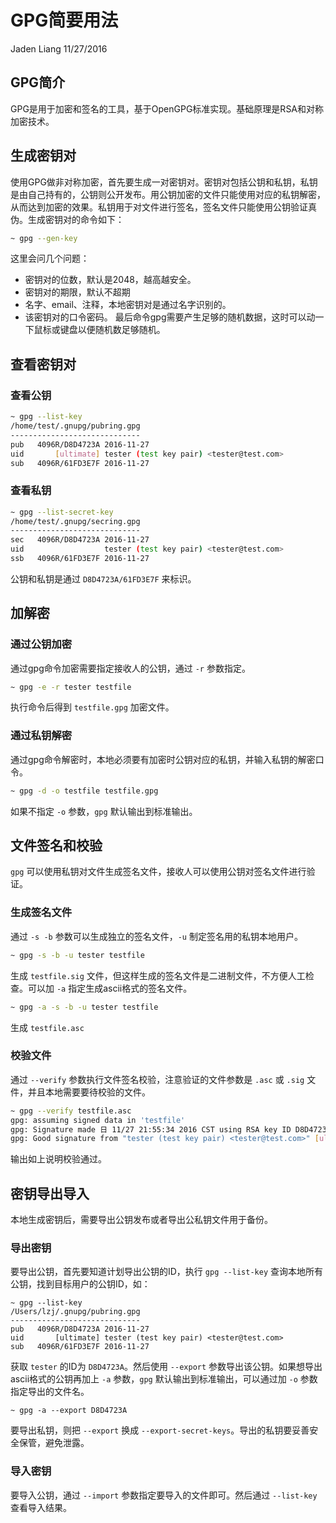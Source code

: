 # GPG简要用法
Jaden Liang
11/27/2016
## GPG简介
GPG是用于加密和签名的工具，基于OpenGPG标准实现。基础原理是RSA和对称加密技术。
## 生成密钥对
使用GPG做非对称加密，首先要生成一对密钥对。密钥对包括公钥和私钥，私钥是由自己持有的，公钥则公开发布。用公钥加密的文件只能使用对应的私钥解密，从而达到加密的效果。私钥用于对文件进行签名，签名文件只能使用公钥验证真伪。生成密钥对的命令如下：
```bash
~ gpg --gen-key
```
这里会问几个问题：
* 密钥对的位数，默认是2048，越高越安全。
* 密钥对的期限，默认不超期
* 名字、email、注释，本地密钥对是通过名字识别的。
* 该密钥对的口令密码。
最后命令gpg需要产生足够的随机数据，这时可以动一下鼠标或键盘以便随机数足够随机。
## 查看密钥对
### 查看公钥
    
```bash
~ gpg --list-key
/home/test/.gnupg/pubring.gpg
-----------------------------
pub   4096R/D8D4723A 2016-11-27
uid       [ultimate] tester (test key pair) <tester@test.com>
sub   4096R/61FD3E7F 2016-11-27
```
### 查看私钥
    
```bash
~ gpg --list-secret-key
/home/test/.gnupg/secring.gpg
-----------------------------
sec   4096R/D8D4723A 2016-11-27
uid                  tester (test key pair) <tester@test.com>
ssb   4096R/61FD3E7F 2016-11-27
```
公钥和私钥是通过 `D8D4723A/61FD3E7F` 来标识。
## 加解密
### 通过公钥加密
    
通过gpg命令加密需要指定接收人的公钥，通过 `-r` 参数指定。
```bash
~ gpg -e -r tester testfile
```
执行命令后得到 `testfile.gpg` 加密文件。
    
### 通过私钥解密
    
通过gpg命令解密时，本地必须要有加密时公钥对应的私钥，并输入私钥的解密口令。
```bash
~ gpg -d -o testfile testfile.gpg
```
如果不指定 `-o` 参数，`gpg` 默认输出到标准输出。
## 文件签名和校验
`gpg` 可以使用私钥对文件生成签名文件，接收人可以使用公钥对签名文件进行验证。
### 生成签名文件
    
通过 `-s -b` 参数可以生成独立的签名文件，`-u` 制定签名用的私钥本地用户。
```bash
~ gpg -s -b -u tester testfile
```
生成 `testfile.sig` 文件，但这样生成的签名文件是二进制文件，不方便人工检查。可以加 `-a` 指定生成ascii格式的签名文件。

```bash
~ gpg -a -s -b -u tester testfile
```
生成 `testfile.asc`
### 校验文件
    
通过 `--verify` 参数执行文件签名校验，注意验证的文件参数是 `.asc` 或 `.sig` 文件，并且本地需要要待校验的文件。

```bash
~ gpg --verify testfile.asc
gpg: assuming signed data in 'testfile'
gpg: Signature made 日 11/27 21:55:34 2016 CST using RSA key ID D8D4723A
gpg: Good signature from "tester (test key pair) <tester@test.com>" [ultimate]
```
输出如上说明校验通过。
## 密钥导出导入
本地生成密钥后，需要导出公钥发布或者导出公私钥文件用于备份。
### 导出密钥
要导出公钥，首先要知道计划导出公钥的ID，执行 `gpg --list-key` 查询本地所有公钥，找到目标用户的公钥ID，如：

```
~ gpg --list-key
/Users/lzj/.gnupg/pubring.gpg
-----------------------------
pub   4096R/D8D4723A 2016-11-27
uid       [ultimate] tester (test key pair) <tester@test.com>
sub   4096R/61FD3E7F 2016-11-27
``` 

获取 `tester` 的ID为 `D8D4723A`。然后使用 `--export` 参数导出该公钥。如果想导出ascii格式的公钥再加上 `-a` 参数，`gpg` 默认输出到标准输出，可以通过加 `-o` 参数指定导出的文件名。

```
~ gpg -a --export D8D4723A
```

要导出私钥，则把 `--export` 换成 `--export-secret-keys`。导出的私钥要妥善安全保管，避免泄露。


### 导入密钥
要导入公钥，通过 `--import` 参数指定要导入的文件即可。然后通过 `--list-key` 查看导入结果。

